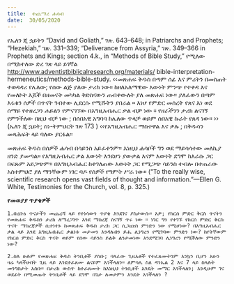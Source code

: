 ```yaml
---
title:  ተጨማሪ ሐሳብ
date:  30/05/2020
---
```


የኤለን ጂ ኋይትን “David and Goliath,” ገጽ. 643–648; in Patriarchs and Prophets; “Hezekiah,” ገጽ. 331–339; “Deliverance from Assyria,” ገጽ. 349–366 in Prophets and Kings; section 4.k., in “Methods of Bible Study,” የሚለው በሚከተለው ድረ ገጽ ላይ ይገኛል http://www.adventistbiblicalresearch.org/materials/ bible-interpretation-hermeneutics/methods-bible-study.        ‹‹መጽሐፍ ቅዱስ በጣም ሰፊ እና ምሪትን በመስጠት ተወዳዳሪ የሌለው; የሰው ልጅ ያለው ታሪክ ነው። ከዘለአለማዊው እውነት ምንጭ የተቀዳ እና የመለኮት እጆች በዘመናት መካካል ቅድስናውን ጠብቀውለት ያለ መጽሐፍ ነው። ያለፈውን በጣም እሩቁን ሰዎች በጥናት ገብተው ሊደርሱ የሚሹትን ያበራል ። እነሆ የምድር መሰረት የጸና እነ ወደ ሰማይ የተዘረጋን ሐይልን የምናገኘው በእግዚአብሔር ቃል ብቻ ነው ። የዘራችንን ታሪክ ልናገኝ የምንችለው በዚህ ብቻ ነው ; በሰበአዊ አግባባ ከሌለው ጥላቻ ወይም ሰበአዊ ኩራት የጸዳ ነው። ›› (ኤለን ጂ ኋይት; ስነ-ትምህርት ገጽ 173 ) ‹‹የእግዚአብሔር ማስተዋል እና ቃሉ ; በቅዱሳን መጻሕፍት ላይ ባለው ያርፋል።

መጽሐፍ ቅዱስ በሰዎች ሐሳብ በሳይንስ አይፈተንም። እነዚህ ሐሳቦች ግን ወደ ማይሳሳተው መለኪያ ዘንድ ያመጣል። የእግዚአብሔር ቃል እውነት እንደሆነ ያውቃል እናም እውነት ደግሞ ከእራሱ ጋር በፍጹም አይጋጭም። በእግዚአብሔር ከተገለጠው እውነት ጋር የሚጋጭ ሳይንስ ተብሎ በተጠራው አስተምህሮ ያለ ማንኛውም ነገር ባዶ የሰዎች የግምት ሥራ ነው። (“To the really wise, scientific research opens vast fields of thought and information.”—Ellen G. White, Testimonies for the Church, vol. 8, p. 325.)

**የመወያያ ጥያቄዎች**

`1.በረቡዕ ጥናታችን መጨረሻ ላይ የተነሳውን ጥያቄ እንደገና ያስታውሱ። አዎ; የከርሰ ምድር ቅርስ ጥናትን የመጽሐፍ ቅዱስን ታሪክ ለማረጋገጥ እንደ ማስረጃ ስናገኝ ጥሩ ነው ። ነገር ግን የተገኙ የከርሰ ምድር ቅርስ ጥናት ማስረጃዎች ሲተነተኑ ከመጽሐፍ ቅዱስ ታሪክ ጋር ሲጋጩስ ምንድን ነው የሚሆነው? በእግዚአብሔር ቃል ላይ እንደ እግዚአብሔር ቃልነቱ መታመን እንዳለብን ይሔ ሊነግረን የሚገባው ምንድን ነው? ከየትኛውም የከርሰ ምድር ቅርስ ጥናት ወይም የሰው ሳይንስ ይልቅ ልንታመነው እንደሚገባ ሊነግረን የሚችለው ምንድን ነው?`

`2.ስለ ሁሉም የመጽሐፍ ቅዱስ ትንቢቶች ያስቡ; ባላፈው ጊዜአቶች የተፈጸሙትንም እንኳን ቢሆን አሁን ዛሬ ካላችሁበት ጊዜ ላይ እንደተፈጸሙ ልናይም እንችላለን። ለምሳሌ ስለ ዳንኤል 2 እና 7 ላይ ስላሉት መንግስታት አስቡ። በታሪክ ውስጥ ከተፈጸሙት ከእነዚህ ትንቢቶች አንዴት መማር እንችላለን; እንዲሁም ገና ወደፊት በሚመጡት ትንቢቶች ላይ ደግሞ በጌታ ለመታምን እንዴት እንችላለን ?    			    `